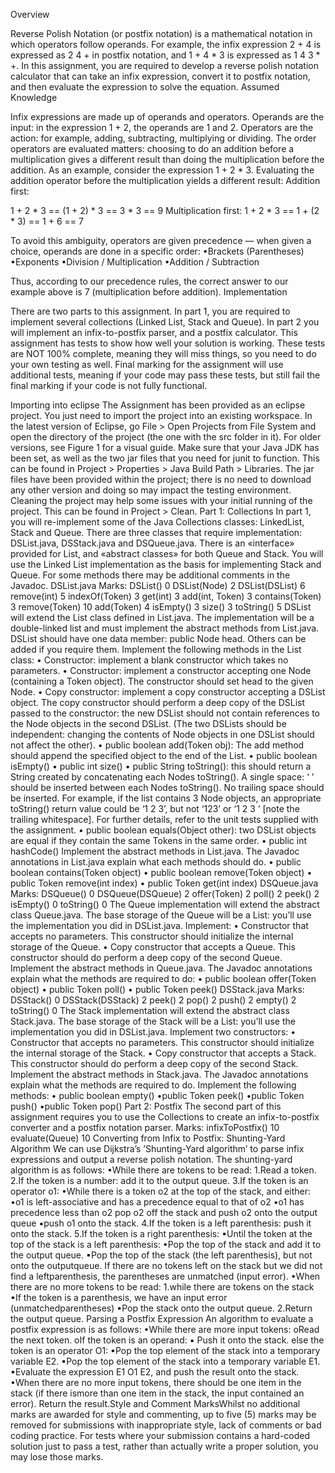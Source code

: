 Overview

Reverse Polish Notation (or postfix notation) is a mathematical notation in which operators follow operands. For example, the infix expression 2 + 4 is expressed as 2 4 + in postfix notation, and 1 + 4 * 3 is expressed as 1 4 3 * +. In this assignment, you are required to develop a reverse polish notation calculator that can take an infix expression, convert it to postfix notation, and then evaluate the expression to solve the equation.
Assumed Knowledge

Infix expressions are made up of operands and operators. Operands are the input: in the expression 1 + 2, the operands are 1 and 2. Operators are the action: for example, adding, subtracting, multiplying or dividing. The order operators are evaluated matters: choosing to do an addition before a multiplication gives a different result than doing the multiplication before the addition.
As an example, consider the expression 1 + 2 * 3. Evaluating the addition operator before the multiplication yields a different result:
Addition first:

1 + 2 * 3 == (1 + 2) * 3
== 3 * 3
== 9
Multiplication first:
1 + 2 * 3 == 1 + (2 * 3)
== 1 + 6
== 7

To avoid this ambiguity, operators are given precedence — when given a choice, operands are done in a specific order:
•Brackets (Parentheses)
•Exponents
•Division / Multiplication
•Addition / Subtraction

Thus, according to our precedence rules, the correct answer to our example above is 7 (multiplication before addition).
Implementation

There are two parts to this assignment. In part 1, you are required to implement several collections (Linked List, Stack and Queue). In part 2 you will implement an infix-to-postfix parser, and a postfix calculator. This assignment has tests to show how well your solution is working. These tests are NOT 100% complete, meaning they will miss things, so you need to do your own testing as well. Final marking for the assignment will use additional tests, meaning if your code may pass these tests, but still fail the final marking if your code is not fully functional.

Importing into eclipse
The Assignment has been provided as an eclipse project. You just need to import the project into an existing workspace. In the latest version of Eclipse, go File > Open Projects from File System and
open the directory of the project (the one with the src folder in it). For older versions, see Figure 1 for a visual guide. Make sure that your Java JDK has been set, as well as the two jar files that you need for junit to function. This can be found in Project > Properties > Java Build Path > Libraries. The jar files have been provided within the project; there is no need to download any other version and doing so may impact the testing environment. Cleaning the project may help some issues with your initial running of the project. This can be found in Project > Clean.
Part 1: Collections
In part 1, you will re-implement some of the Java Collections classes: LinkedList, Stack and Queue. There are three classes that require implementation: DSList.java, DSStack.java and DSQueue.java.
There is an «interface» provided for List, and «abstract classes» for both Queue and Stack. You will use the Linked List implementation as the basis for implementing Stack and Queue. For some methods there may be additional comments in the Javadoc.
DSList.java
Marks:
DSList() 0
DSList(Node) 2
DSList(DSList) 6
remove(int) 5
indexOf(Token) 3
get(int) 3
add(int, Token) 3
contains(Token) 3
remove(Token) 10
add(Token) 4
isEmpty() 3
size() 3
toString() 5
DSList will extend the List class defined in List.java. The implementation will be a double-linked list and must implement the abstract methods from List.java.
DSList should have one data member: public Node head. Others can be added if you require them.
Implement the following methods in the List class:
• Constructor: implement a blank constructor which takes no parameters.
• Constructor: implement a constructor accepting one Node (containing a Token object). The constructor should set head to the given Node.
• Copy constructor: implement a copy constructor accepting a DSList object. The copy constructor should perform a deep copy of the DSList passed to the constructor: the new DSList should not contain references to the Node objects in the second DSList. (The two DSLists should be independent: changing the contents of Node objects in one DSList should not affect the other).
• public boolean add(Token obj): The add method should append the specified object to the end of the List.
• public boolean isEmpty()
• public int size()
• public String toString(): this should return a String created by concatenating each Nodes toString(). A single space: ‘ ’ should be inserted between each Nodes toString(). No trailing space should be inserted. For example, if the list contains 3 Node objects, an appropriate toString() return value could be ‘1 2 3’, but not ‘123’ or ‘1 2 3 ’ [note the trailing whitespace]. For further details, refer to the unit tests supplied with the assignment.
• public boolean equals(Object other): two DSList objects are equal if they contain the same Tokens in the same order.
• public int hashCode()
Implement the abstract methods in List.java. The Javadoc annotations in List.java explain what each methods should do.
• public boolean contains(Token object)
• public boolean remove(Token object)
• public Token remove(int index)
• public Token get(int index)
DSQueue.java
Marks:
DSQueue() 0
DSQueue(DSQueue) 2
offer(Token) 2
poll() 2
peek() 2
isEmpty() 0
toString() 0
The Queue implementation will extend the abstract class Queue.java. The base storage of the Queue will be a List: you’ll use the implementation you did in DSList.java.
Implement:
• Constructor that accepts no parameters. This constructor should initialize the internal storage of the Queue.
• Copy constructor that accepts a Queue. This constructor should do perform a deep copy of the second Queue.
Implement the abstract methods in Queue.java. The Javadoc annotations explain what the methods are required to do:
• public boolean offer(Token object)
• public Token poll()
• public Token peek()
DSStack.java
Marks:
DSStack() 0
DSStack(DSStack) 2
peek() 2
pop() 2
push() 2
empty() 2
toString() 0
The Stack implementation will extend the abstract class Stack.java. The base storage of the Stack will be a List: you’ll use the implementation you did in DSList.java.
Implement two constructors:
• Constructor that accepts no parameters. This constructor should initialize the internal storage of the Stack.
• Copy constructor that accepts a Stack. This constructor should do perform a deep copy of the second Stack. Implement the abstract methods in Stack.java. The Javadoc annotations explain what the methods are required to do.
Implement the following methods:
• public boolean empty()
•public Token peek()
•public Token push()
•public Token pop()
Part 2: Postfix
The second part of this assignment requires you to use the Collections to create an infix-to-postfix converter and a postfix notation parser.
Marks:
infixToPostfix() 10
evaluate(Queue) 10
Converting from Infix to Postfix: Shunting-Yard Algorithm
We can use Dijkstra’s ’Shunting-Yard algorithm’ to parse infix expressions and output a reverse polish notation. The shunting-yard algorithm is as follows:
•While there are tokens to be read:
1.Read a token.
2.If the token is a number: add it to the output queue.
3.If the token is an operator o1:
•While there is a token o2 at the top of the stack, and either:
•o1 is left-associative and has a precedence equal to that of o2
•o1 has precedence less than o2
pop o2 off the stack and push o2 onto the output queue
▪push o1 onto the stack.
4.If the token is a left parenthesis: push it onto the stack.
5.If the token is a right parenthesis:
▪Until the token at the top of the stack is a left parenthesis:
•Pop the top of the stack and add it to the output queue.
▪Pop the top of the stack (the left parenthesis), but not onto the outputqueue. If there are no tokens left on the stack but we did not find a leftparenthesis, the parentheses are unmatched (input error).
•When there are no more tokens to be read:
1.while there are tokens on the stack
▪If the token is a parenthesis, we have an input error (unmatchedparentheses)
▪Pop the stack onto the output queue.
2.Return the output queue.
Parsing a Postfix Expression
An algorithm to evaluate a postfix expression is as follows:
•While there are more input tokens:
oRead the next token.
oIf the token is an operand:
▪ Push it onto the stack.
else the token is an operator O1:
▪Pop the top element of the stack into a temporary variable E2.
▪Pop the top element of the stack into a temporary variable E1.
▪Evaluate the expression E1 O1 E2, and push the result onto the stack.
•When there are no more input tokens, there should be one item in the stack (if there ismore than one item in the stack, the input contained an error). Return the result.Style and Comment MarksWhilst no additional marks are awarded for style and commenting, up to five (5) marks may be removed for submissions with inappropriate style, lack of comments or bad coding practice. For tests where your submission contains a hard-coded solution just to pass a test, rather than actually write a proper solution, you may lose those marks.
